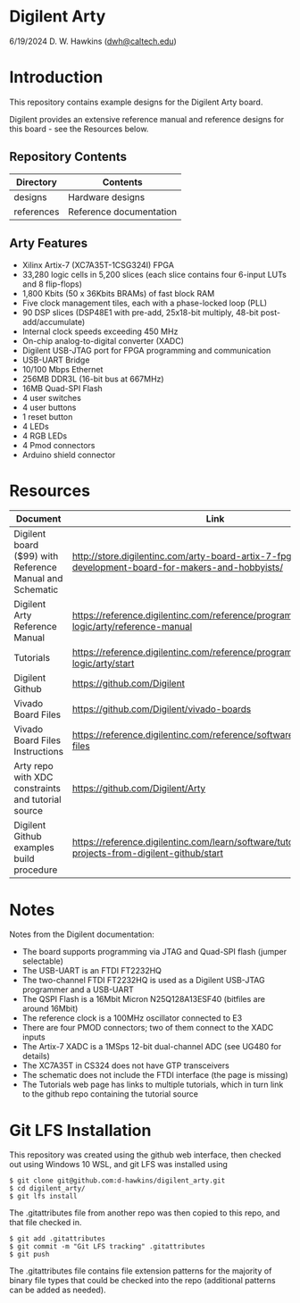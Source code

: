# Digilent Arty

6/19/2024 D. W. Hawkins (dwh@caltech.edu)

# Introduction

This repository contains example designs for the Digilent Arty board.

Digilent provides an extensive reference manual and reference designs for this board - see the Resources below.

## Repository Contents

Directory           | Contents
--------------------|-----------
designs             | Hardware designs
references          | Reference documentation

## Arty Features

* Xilinx Artix-7 (XC7A35T-1CSG324I) FPGA
* 33,280 logic cells in 5,200 slices (each slice contains four 6-input LUTs and 8 flip-flops)
* 1,800 Kbits (50 x 36Kbits BRAMs) of fast block RAM
* Five clock management tiles, each with a phase-locked loop (PLL)
* 90 DSP slices (DSP48E1 with pre-add, 25x18-bit multiply, 48-bit post-add/accumulate)
* Internal clock speeds exceeding 450 MHz
* On-chip analog-to-digital converter (XADC)
* Digilent USB-JTAG port for FPGA programming and communication
* USB-UART Bridge
* 10/100 Mbps Ethernet
* 256MB DDR3L (16-bit bus at 667MHz)
* 16MB Quad-SPI Flash
* 4 user switches
* 4 user buttons
* 1 reset button
* 4 LEDs
* 4 RGB LEDs
* 4 Pmod connectors
* Arduino shield connector

# Resources

Document | Link
---------|-----
Digilent board ($99) with Reference Manual and Schematic | http://store.digilentinc.com/arty-board-artix-7-fpga-development-board-for-makers-and-hobbyists/
Digilent Arty Reference Manual | https://reference.digilentinc.com/reference/programmable-logic/arty/reference-manual
Tutorials | https://reference.digilentinc.com/reference/programmable-logic/arty/start
Digilent Github | https://github.com/Digilent
Vivado Board Files | https://github.com/Digilent/vivado-boards
Vivado Board Files Instructions | https://reference.digilentinc.com/reference/software/vivado/board-files
Arty repo with XDC constraints and tutorial source | https://github.com/Digilent/Arty
Digilent Github examples build procedure | https://reference.digilentinc.com/learn/software/tutorials/vivado-projects-from-digilent-github/start

# Notes

Notes from the Digilent documentation:
* The board supports programming via JTAG and Quad-SPI flash (jumper selectable)
* The USB-UART is an FTDI FT2232HQ
* The two-channel FTDI FT2232HQ is used as a Digilent USB-JTAG programmer and a USB-UART
* The QSPI Flash is a 16Mbit Micron N25Q128A13ESF40 (bitfiles are around 16Mbit)
* The reference clock is a 100MHz oscillator connected to E3
* There are four PMOD connectors; two of them connect to the XADC inputs
* The Artix-7 XADC is a 1MSps 12-bit dual-channel ADC (see UG480 for details)
* The XC7A35T in CS324 does not have GTP transceivers
* The schematic does not include the FTDI interface (the page is missing)
* The Tutorials web page has links to multiple tutorials, which in turn link to the github repo containing the tutorial source

# Git LFS Installation

This repository was created using the github web interface, then checked out using Windows 10 WSL, and git LFS was installed using

~~~
$ git clone git@github.com:d-hawkins/digilent_arty.git
$ cd digilent_arty/
$ git lfs install
~~~

The .gitattributes file from another repo was then copied to this repo, and that file checked in.

~~~
$ git add .gitattributes
$ git commit -m "Git LFS tracking" .gitattributes
$ git push
~~~

The .gitattributes file contains file extension patterns for the majority of binary file types that could be checked into the repo (additional patterns can be added as needed).

